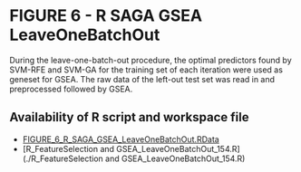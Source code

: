 # FIGURE 6 - R SAGA GSEA LeaveOneBatchOut

During the leave-one-batch-out procedure, the optimal predictors found by SVM-RFE and SVM-GA for the training set of each iteration were used as geneset for GSEA. The raw data of the left-out test set was read in and preprocessed followed by GSEA.

## Availability of R script and workspace file

*	[FIGURE_6_R_SAGA_GSEA_LeaveOneBatchOut.RData](https://www.dropbox.com/s/72ykrdzfxghofuf/.RData?dl=0)
*	[R_FeatureSelection and GSEA_LeaveOneBatchOut_154.R](./R_FeatureSelection and GSEA_LeaveOneBatchOut_154.R)
